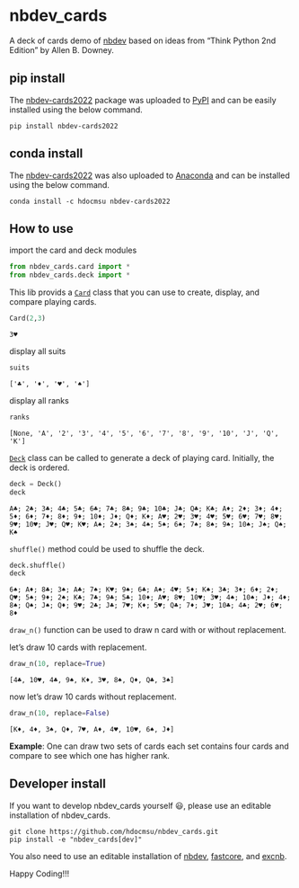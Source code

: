 nbdev_cards
================

<!-- WARNING: THIS FILE WAS AUTOGENERATED! DO NOT EDIT! -->

A deck of cards demo of [nbdev](https://nbdev.fast.ai) based on ideas
from “Think Python 2nd Edition” by Allen B. Downey.

## pip install

The [nbdev-cards2022](https://pypi.org/project/nbdev-cards2022/) package
was uploaded to [PyPI](https://pypi.org/) and can be easily installed
using the below command.

`pip install nbdev-cards2022`

## conda install

The [nbdev-cards2022](https://anaconda.org/hdocmsu/nbdev-cards2022) was
also uploaded to [Anaconda](https://anaconda.org/) and can be installed
using the below command.

`conda install -c hdocmsu nbdev-cards2022`

## How to use

import the card and deck modules

``` python
from nbdev_cards.card import *
from nbdev_cards.deck import *
```

This lib provids a
[`Card`](https://hdocmsu.github.io/nbdev_cards/card.html#card) class
that you can use to create, display, and compare playing cards.

``` python
Card(2,3)
```

    3♥

display all suits

``` python
suits
```

    ['♣', '♦', '♥', '♠']

display all ranks

``` python
ranks
```

    [None, 'A', '2', '3', '4', '5', '6', '7', '8', '9', '10', 'J', 'Q', 'K']

[`Deck`](https://hdocmsu.github.io/nbdev_cards/deck.html#deck) class can
be called to generate a deck of playing card. Initially, the deck is
ordered.

``` python
deck = Deck()
deck
```

    A♣; 2♣; 3♣; 4♣; 5♣; 6♣; 7♣; 8♣; 9♣; 10♣; J♣; Q♣; K♣; A♦; 2♦; 3♦; 4♦; 5♦; 6♦; 7♦; 8♦; 9♦; 10♦; J♦; Q♦; K♦; A♥; 2♥; 3♥; 4♥; 5♥; 6♥; 7♥; 8♥; 9♥; 10♥; J♥; Q♥; K♥; A♠; 2♠; 3♠; 4♠; 5♠; 6♠; 7♠; 8♠; 9♠; 10♠; J♠; Q♠; K♠

`shuffle()` method could be used to shuffle the deck.

``` python
deck.shuffle()
deck
```

    6♠; A♦; 8♣; 3♠; A♣; 7♠; K♥; 9♠; 6♣; A♠; 4♥; 5♦; K♠; 3♣; 3♦; 6♦; 2♦; Q♥; 5♠; 9♦; 2♠; K♣; 7♣; 9♣; 5♣; 10♦; A♥; 8♥; 10♥; 3♥; 4♠; 10♠; J♦; 4♦; 8♠; Q♠; J♠; Q♦; 9♥; 2♣; J♣; 7♥; K♦; 5♥; Q♣; 7♦; J♥; 10♣; 4♣; 2♥; 6♥; 8♦

`draw_n()` function can be used to draw n card with or without
replacement.

let’s draw 10 cards with replacement.

``` python
draw_n(10, replace=True)
```

    [4♣, 10♥, 4♣, 9♠, K♦, 3♥, 8♠, Q♦, Q♣, 3♠]

now let’s draw 10 cards without replacement.

``` python
draw_n(10, replace=False)
```

    [K♦, 4♦, 3♠, Q♦, 7♥, A♦, 4♥, 10♥, 6♠, J♦]

**Example**: One can draw two sets of cards each set contains four cards
and compare to see which one has higher rank.

## Developer install

If you want to develop nbdev_cards yourself :smiley:, please use an
editable installation of nbdev_cards.

    git clone https://github.com/hdocmsu/nbdev_cards.git
    pip install -e "nbdev_cards[dev]"

You also need to use an editable installation of
[nbdev](https://github.com/fastai/nbdev),
[fastcore](https://github.com/fastai/fastcore), and
[excnb](https://github.com/fastai/execnb).

Happy Coding!!!
